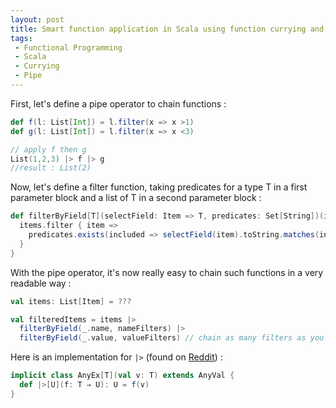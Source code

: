 ```yaml
---
layout: post
title: Smart function application in Scala using function currying and pipe operator
tags:
 - Functional Programming
 - Scala
 - Currying
 - Pipe
---
```


First, let's define a pipe operator to chain functions : 

```scala
def f(l: List[Int]) = l.filter(x => x >1)
def g(l: List[Int]) = l.filter(x => x <3)

// apply f then g
List(1,2,3) |> f |> g 
//result : List(2)
```

Now, let's define a filter function, taking predicates for a type T in a first parameter block and a list of T in a second parameter block : 

```scala
def filterByField[T](selectField: Item => T, predicates: Set[String])(items: List[Item]) = {
  items.filter { item =>
    predicates.exists(included => selectField(item).toString.matches(included))
  }
}
```

With the pipe operator, it's now really easy to chain such functions in a very readable way :

```scala
val items: List[Item] = ???

val filteredItems = items |>
  filterByField(_.name, nameFilters) |>
  filterByField(_.value, valueFilters) // chain as many filters as you want...
```
Here is an implementation for `|>` (found on [Reddit](https://www.reddit.com/r/scala/comments/480nfm/operator_in_scala/d0got47/)) : 

```scala
implicit class AnyEx[T](val v: T) extends AnyVal {
  def |>[U](f: T ⇒ U): U = f(v)
}
```
